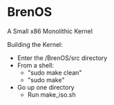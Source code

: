 # BrenOS
A Small x86 Monolithic Kernel


Building the Kernel:
- Enter the /BrenOS/src directory
- From a shell:
	- "sudo make clean"
	- "sudo make"
- Go up one directory
	- Run make_iso.sh